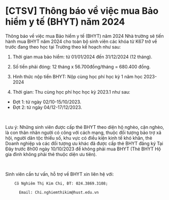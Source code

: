 # [CTSV] Thông báo về việc mua Bảo hiểm y tế (BHYT) năm 2024

Thông báo về việc mua Bảo hiểm y tế (BHYT) năm 2024
        Nhà trường sẽ tiến hành mua BHYT năm 2024 cho toàn bộ sinh viên các khóa từ K67 trở về trước đang theo học tại Trường theo kế hoạch như sau:
1. Thời gian mua bảo hiểm: từ 01/01/2024 đến 31/12/2024 (12 tháng).

2. Số tiền phải đóng: 12 tháng x 56.700đồng/tháng = 680.400 đồng.

3. Hình thức nộp tiền BHYT: Nộp cùng học phí học kỳ 1 năm học 2023-2024

4. Thời gian: Thu cùng học phí học học kỳ 2023.1 như sau:
- Đợt 1: từ ngày 02/10-15/10/2023.
- Đợt 2: từ ngày 04/12-17/12/2023.

 

Lưu ý: Những sinh viên được cấp thẻ BHYT theo diện hộ nghèo, cận nghèo, là con thân nhân người có công với cách mạng, thuộc đối tượng bảo trợ xã hội, người dân tộc thiểu số, khu vực có điều kiện kinh tế khó khăn, thẻ Doanh nghiệp và các đối tượng ưu khác đã được cấp thẻ BHYT đăng ký Tại Đây trước 8h00 ngày 10/10/2023 để không phải mua BHYT (Thẻ BHYT Hộ gia đình không phải thẻ thuộc diện ưu tiên).

 

Sinh viên cần tư vấn, hỗ trợ về BHYT xin liên hệ với:

	
		Cô Nghiêm Thị Kim Chi, ĐT: 024.3869.3108;
	
		  Email: Chi.nghiemthikim@hust.edu.vn